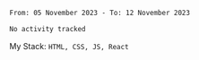 <!--START_SECTION:waka-->

```txt
From: 05 November 2023 - To: 12 November 2023

No activity tracked
```

<!--END_SECTION:waka-->
My Stack: `HTML, CSS, JS, React`
